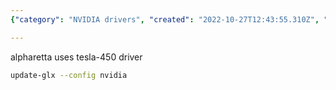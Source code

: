 ```yaml
---
{"category": "NVIDIA drivers", "created": "2022-10-27T12:43:55.310Z", "date": "2022-10-27 12:43:55", "description": "The article explores the options for replacing NVIDIA drivers without resorting to switching them. It suggests utilizing the tesla-450 driver specifically for Alpharetta, and provides a command for updating the GLX configuration with NVIDIA.", "modified": "2022-10-27T12:48:58.791Z", "tags": ["NVIDIA", "Drivers", "Alternatives", "tesla-450", "GLX Configuration", "Command Line"], "title": "nvidia driver switch alternatives"}

---
```


alpharetta uses tesla-450 driver

```bash
update-glx --config nvidia

```
